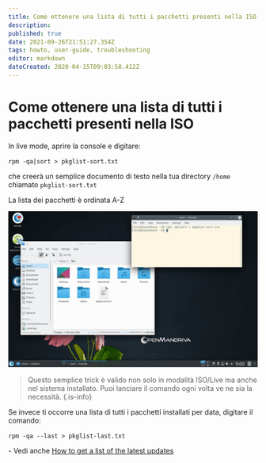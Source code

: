 ```yaml
---
title: Come ottenere una lista di tutti i pacchetti presenti nella ISO
description: 
published: true
date: 2021-09-26T21:51:27.354Z
tags: howto, user-guide, troubleshooting
editor: markdown
dateCreated: 2020-04-15T09:03:58.412Z
---
```


# Come ottenere una lista di tutti i pacchetti presenti nella ISO


In live mode, aprire la console e digitare:

```
rpm -qa|sort > pkglist-sort.txt
```
che creerà un semplice documento di testo nella tua directory `/home` chiamato `pkglist-sort.txt`

La lista dei pacchetti è ordinata A-Z

![pkglist.jpg](/images/pkglist.jpg)

> Questo semplice trick è valido non solo in modalità ISO/Live ma anche nel sistema installato.
> Puoi lanciare il comando ogni volta ve ne sia la necessità.
{.is-info}


Se invece ti occorre una lista di tutti i pacchetti installati per data, digitare il comando:

```
rpm -qa --last > pkglist-last.txt
```

\-
Vedi anche
[How to get a list of the latest updates](/doc/guides/howto-latest-updates)



